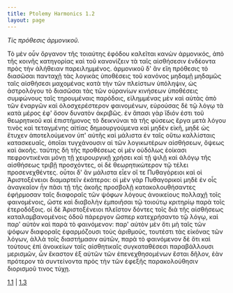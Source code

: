 ```yaml
---
title: Ptolemy Harmonics 1.2
layout: page
---
```




*Τίς πρόθεσις ἁρμονικοῦ.*

Τὸ μὲν οὖν ὄργανον τῆς τοιαύτης ἐφόδου καλεῖται κανὼν ἁρμονικός, ἀπὸ τῆς κοινῆς κατηγορίας καὶ τοῦ κανονίζειν τὰ ταῖς αἰσθήσεσιν ἐνδέοντα πρὸς τὴν ἀλήθειαν παρειλημμένος. ἁρμονικοῦ δ' ἂν εἴη πρόθεσις τὸ διασῶσαι πανταχῇ τὰς λογικὰς ὑποθέσεις τοῦ κανόνος μηδαμῇ μηδαμῶς ταῖς αἰσθήσεσι μαχομένας κατὰ τὴν τῶν πλείστων ὑπόληψιν, ὡς ἀστρολόγου τὸ διασῶσαι τὰς τῶν οὐρανίων κινήσεων ὑποθέσεις συμφώνους ταῖς τηρουμέναις παρόδοις, εἰλημμένας μὲν καὶ αὐτὰς ἀπὸ τῶν ἐναργῶν καὶ ὁλοσχερέστερον φαινομένων, εὑρούσας δὲ τῷ λόγῳ τὰ κατὰ μέρος ἐφ' ὅσον δυνατὸν ἀκριβῶς. ἐν ἅπασι γὰρ ἴδιόν ἐστι τοῦ θεωρητικοῦ καὶ ἐπιστήμονος τὸ δεικνύναι τὰ τῆς φύσεως ἔργα μετὰ λόγου τινὸς καὶ τεταγμένης αἰτίας δημιουργούμενα καὶ μηδὲν εἰκῆ, μηδὲ ὡς ἔτυχεν ἀποτελούμενον ὑπ' αὐτῆς καὶ μάλιστα ἐν ταῖς οὕτω καλλίσταις κατασκευαῖς, ὁποῖαι τυγχάνουσιν αἱ τῶν λογικωτέρων αἰσθήσεων, ὄψεως καὶ ἀκοῆς. ταύτης δὴ τῆς προθέσεως οἱ μὲν οὐδόλως ἐοίκασι πεφροντικέναι μόνῃ τῇ χειρουργικῇ χρήσει καὶ τῇ ψιλῇ καὶ ἀλόγῳ τῆς αἰσθήσεως τριβῇ προσχόντες, οἱ δὲ θεωρητικώτερον τῷ τέλει προσενεχθέντες. οὗτοι δ' ἂν μάλιστα εἶεν οἵ τε Πυθαγόρειοι καὶ οἱ Ἀριστοξένειοι διαμαρτεῖν ἑκάτεροι: οἱ μὲν γὰρ Πυθαγορικοὶ μηδὲ ἐν οἷς ἀναγκαῖον ἦν πᾶσι τῇ τῆς ἀκοῆς προσβολῇ κατακολουθήσαντες ἐφήρμοσαν ταῖς διαφοραῖς τῶν ψόφων λόγους ἀνοικείους πολλαχῇ τοῖς φαινομένοις, ὥστε καὶ διαβολὴν ἐμποιῆσαι τῷ τοιούτῳ κριτηρίῳ παρὰ τοῖς ἑτεροδόξοις. οἱ δὲ Ἀριστοξένειοι πλεῖστον δόντες τοῖς διὰ τῆς αἰσθήσεως καταλαμβανομένοις ὁδοῦ πάρεργον ὥσπερ κατεχρήσαντο τῷ λόγῳ, καὶ παρ' αὐτὸν καὶ παρὰ τὸ φαινόμενον: παρ' αὐτὸν μὲν ὅτι μὴ ταῖς τῶν ψόφων διαφοραῖς ἐφαρμόζουσι τοὺς ἀριθμούς, τουτέστι τὰς εἰκόνας τῶν λόγων, ἀλλὰ τοῖς διαστήμασιν αὐτῶν, παρὰ τὸ φαινόμενον δὲ ὅτι καὶ τούτους ἐπὶ ἀνοικείων ταῖς αἰσθητικαῖς συγκαταθέσεσι παραβάλλουσι μερισμῶν, ὧν ἕκαστον ἐξ αὐτῶν τῶν ἐπενεχθησομένων ἔσται δῆλον, ἐὰν πρότερον τὰ συντείνοντα πρὸς τὴν τῶν ἐφεξῆς παρακολούθησιν διορισμοῦ τινος τύχῃ.



[1.1](../1.1/) | [1.3](../1.3/) 

